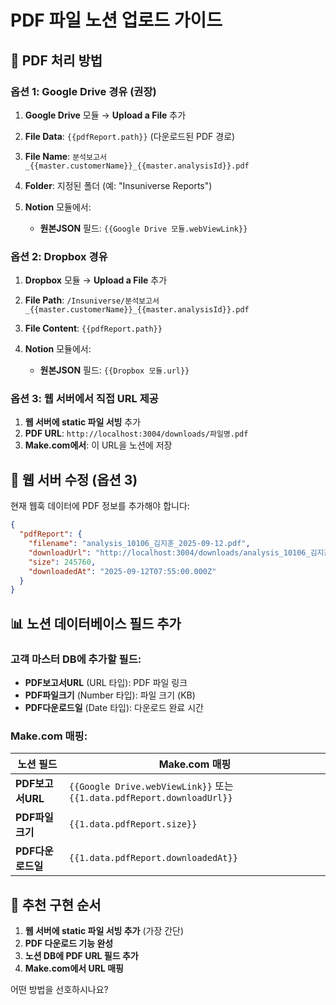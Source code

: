 # PDF 파일 노션 업로드 가이드

## 📄 PDF 처리 방법

### 옵션 1: Google Drive 경유 (권장)
1. **Google Drive** 모듈 → **Upload a File** 추가
2. **File Data**: `{{pdfReport.path}}` (다운로드된 PDF 경로)
3. **File Name**: `분석보고서_{{master.customerName}}_{{master.analysisId}}.pdf`
4. **Folder**: 지정된 폴더 (예: "Insuniverse Reports")

5. **Notion** 모듈에서:
   - **원본JSON** 필드: `{{Google Drive 모듈.webViewLink}}`

### 옵션 2: Dropbox 경유
1. **Dropbox** 모듈 → **Upload a File** 추가
2. **File Path**: `/Insuniverse/분석보고서_{{master.customerName}}_{{master.analysisId}}.pdf`
3. **File Content**: `{{pdfReport.path}}`

4. **Notion** 모듈에서:
   - **원본JSON** 필드: `{{Dropbox 모듈.url}}`

### 옵션 3: 웹 서버에서 직접 URL 제공
1. **웹 서버에 static 파일 서빙** 추가
2. **PDF URL**: `http://localhost:3004/downloads/파일명.pdf`
3. **Make.com에서**: 이 URL을 노션에 저장

## 🔧 웹 서버 수정 (옵션 3)

현재 웹훅 데이터에 PDF 정보를 추가해야 합니다:

```json
{
  "pdfReport": {
    "filename": "analysis_10106_김지훈_2025-09-12.pdf",
    "downloadUrl": "http://localhost:3004/downloads/analysis_10106_김지훈_2025-09-12.pdf",
    "size": 245760,
    "downloadedAt": "2025-09-12T07:55:00.000Z"
  }
}
```

## 📊 노션 데이터베이스 필드 추가

### 고객 마스터 DB에 추가할 필드:
- **PDF보고서URL** (URL 타입): PDF 파일 링크
- **PDF파일크기** (Number 타입): 파일 크기 (KB)
- **PDF다운로드일** (Date 타입): 다운로드 완료 시간

### Make.com 매핑:
| 노션 필드 | Make.com 매핑 |
|-----------|---------------|
| **PDF보고서URL** | `{{Google Drive.webViewLink}}` 또는 `{{1.data.pdfReport.downloadUrl}}` |
| **PDF파일크기** | `{{1.data.pdfReport.size}}` |
| **PDF다운로드일** | `{{1.data.pdfReport.downloadedAt}}` |

## 🚀 추천 구현 순서

1. **웹 서버에 static 파일 서빙 추가** (가장 간단)
2. **PDF 다운로드 기능 완성**
3. **노션 DB에 PDF URL 필드 추가**
4. **Make.com에서 URL 매핑**

어떤 방법을 선호하시나요?